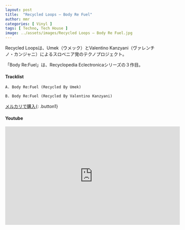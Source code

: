 ```yaml
---
layout: post
title:  "Recycled Loops – Body Re Fuel"
author: mmr
categories: [ Vinyl ]
tags: [ Techno, Tech House ]
image: ../assets/images/Recycled Loops – Body Re Fuel.jpg
---
```


Recycled Loopsは、Umek（ウメック）とValentino Kanzyani（ヴァレンチノ・カンジャニ）によるスロベニア発のテクノプロジェクト。

「Body Re:Fuel」は、Recyclopedia Eclectronicaシリーズの３作目。

#### Tracklist
```md
A. Body Re:Fuel (Recycled By Umek)

B. Body Re:Fuel (Recycled By Valentino Kanzyani)
```

[メルカリで購入](https://jp.mercari.com/item/m73344669027?afid=6142608987){: .button1}

#### Youtube
<iframe width="560" height="315" src="https://www.youtube.com/embed/gEuQ9i5_CbQ?si=nsTYh6GqfJlhwU1T" title="YouTube video player" frameborder="0" allow="accelerometer; autoplay; clipboard-write; encrypted-media; gyroscope; picture-in-picture; web-share" referrerpolicy="strict-origin-when-cross-origin" allowfullscreen></iframe>
